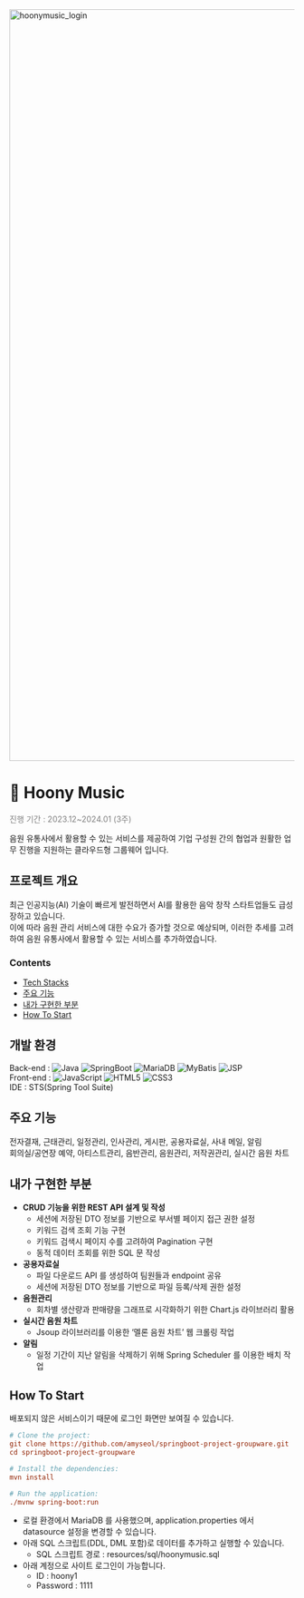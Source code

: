 
<img width="1326" alt="hoonymusic_login" src="https://github.com/amyseol/springboot-project-groupware/assets/141234899/ff754296-a002-464c-b7c9-d938be86fed1">

# 🎹 Hoony Music
<p style="color:grey;">진행 기간 : 2023.12~2024.01 (3주)</p>
음원 유통사에서 활용할 수 있는 서비스를 제공하여 기업 구성원 간의 협업과 원활한 업무 진행을 지원하는 클라우드형 그룹웨어 입니다. <br/>

## 프로젝트 개요 
최근 인공지능(AI) 기술이 빠르게 발전하면서 AI를 활용한 음악 창작 스타트업들도 급성장하고 있습니다. <br/> 이에 따라 음원 관리 서비스에 대한 수요가 증가할 것으로 예상되며, 이러한 추세를 고려하여 음원 유통사에서 활용할 수 있는 서비스를 추가하였습니다. 

### Contents
- [Tech Stacks](#tech-stacks)
- [주요 기능](#주요-기능)
- [내가 구현한 부분](#내가-구현한-부분)
- [How To Start](#how-to-start)

## 개발 환경 
Back-end : ![Java](https://img.shields.io/badge/JAVA-JDK%2011-%23ED8B00?logo=openjdk&logoColor=%23ED8B00) 
![SpringBoot](https://img.shields.io/badge/SpringBoot-v2.7-%236DB33F?logo=springboot&logoColor=%236DB33F)
![MariaDB](https://img.shields.io/badge/MariaDB-v11.2-003545?logo=mariadb&logoColor=003545) 
![MyBatis](https://img.shields.io/badge/MyBatis-%23323330)
![JSP](https://img.shields.io/badge/JSP-%23323330)
<br/>
Front-end : ![JavaScript](https://img.shields.io/badge/JavaScript-%23323330?logo=javascript&logoColor=%23F7DF1E)
![HTML5](https://img.shields.io/badge/HTML5-%23323330?logo=html5&logoColor=#E34F26)
![CSS3](https://img.shields.io/badge/CSS3-%23323330?logo=css3&logoColor=1572B6) 
<br/>
IDE : STS(Spring Tool Suite)<br/>

## 주요 기능  
전자결재, 근태관리, 일정관리, 인사관리, 게시판, 공용자료실, 사내 메일, 알림 <br/>
회의실/공연장 예약, 아티스트관리, 음반관리, 음원관리, 저작권관리, 실시간 음원 차트

## 내가 구현한 부분
- **CRUD 기능을 위한 REST API 설계 및 작성** 
    - 세션에 저장된 DTO 정보를 기반으로 부서별 페이지 접근 권한 설정
    - 키워드 검색 조회 기능 구현
    - 키워드 검색시 페이지 수를 고려하여 Pagination 구현
    - 동적 데이터 조회를 위한 SQL 문 작성
- **공용자료실** 
    - 파일 다운로드 API 를 생성하여 팀원들과 endpoint 공유
    - 세션에 저장된 DTO 정보를 기반으로 파일 등록/삭제 권한 설정 
- **음원관리** 
    - 회차별 생산량과 판매량을 그래프로 시각화하기 위한 Chart.js 라이브러리 활용
- **실시간 음원 차트** 
    - Jsoup 라이브러리를 이용한 ‘멜론 음원 차트’ 웹 크롤링 작업
- **알림** 
    - 일정 기간이 지난 알림을 삭제하기 위해 Spring Scheduler 를 이용한 배치 작업

## How To Start
배포되지 않은 서비스이기 때문에 로그인 화면만 보여질 수 있습니다. 
```ini
# Clone the project:
git clone https://github.com/amyseol/springboot-project-groupware.git
cd springboot-project-groupware

# Install the dependencies:
mvn install

# Run the application:
./mvnw spring-boot:run
```
- 로컬 환경에서 MariaDB 를 사용했으며, application.properties 에서 datasource 설정을 변경할 수 있습니다. 
- 아래 SQL 스크립트(DDL, DML 포함)로 데이터를 추가하고 실행할 수 있습니다. 
    - SQL 스크립트 경로 : resources/sql/hoonymusic.sql 
- 아래 계정으로 사이트 로그인이 가능합니다. 
    - ID : hoony1 
    - Password : 1111

